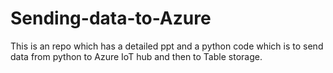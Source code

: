 # Sending-data-to-Azure
This is an repo which has a detailed ppt and a python code which is to send data from python to Azure IoT hub and then to Table storage.
